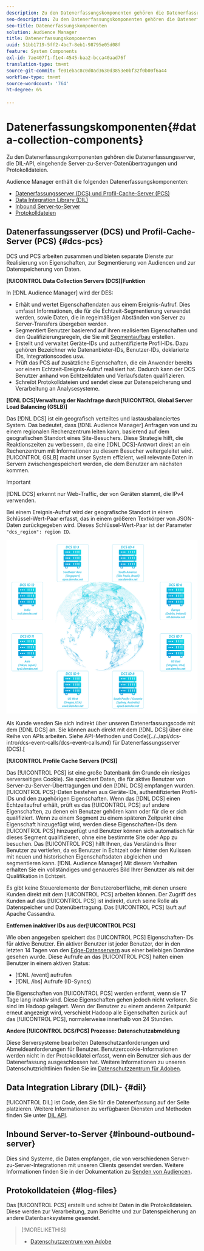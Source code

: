 ```yaml
---
description: Zu den Datenerfassungskomponenten gehören die Datenerfassungsserver, die DIL-API, eingehende Server-zu-Server-Datenübertragungen und Protokolldateien.
seo-description: Zu den Datenerfassungskomponenten gehören die Datenerfassungsserver, die DIL-API, eingehende Server-zu-Server-Datenübertragungen und Protokolldateien.
seo-title: Datenerfassungskomponenten
solution: Audience Manager
title: Datenerfassungskomponenten
uuid: 51bb1719-5ff2-4bc7-8eb1-98795e05d08f
feature: System Components
exl-id: 7ae407f1-f1e4-4545-baa2-bcca40aad76f
translation-type: tm+mt
source-git-commit: fe01ebac8c0d0ad3630d3853e0bf32f0b00f6a44
workflow-type: tm+mt
source-wordcount: '764'
ht-degree: 6%

---
```


# Datenerfassungskomponenten{#data-collection-components}

Zu den Datenerfassungskomponenten gehören die Datenerfassungsserver, die DIL-API, eingehende Server-zu-Server-Datenübertragungen und Protokolldateien.

<!-- 

c_compcollect.xml

 -->

Audience Manager enthält die folgenden Datenerfassungskomponenten:

* [Datenerfassungsserver (DCS) und Profil-Cache-Server (PCS)](../../reference/system-components/components-data-collection.md#dcs-pcs)
* [Data Integration Library (DIL)](../../reference/system-components/components-data-collection.md#dil)
* [Inbound Server-to-Server](../../reference/system-components/components-data-collection.md#inbound-outbound-server)
* [Protokolldateien](../../reference/system-components/components-data-collection.md#log-files)

## Datenerfassungsserver (DCS) und Profil-Cache-Server (PCS) {#dcs-pcs}

DCS und PCS arbeiten zusammen und bieten separate Dienste zur Realisierung von Eigenschaften, zur Segmentierung von Audiencen und zur Datenspeicherung von Daten.

**[!UICONTROL Data Collection Servers (DCS)]Funktion**

In [!DNL Audience Manager] wird der DES:

* Erhält und wertet Eigenschaftendaten aus einem Ereignis-Aufruf. Dies umfasst Informationen, die für die Echtzeit-Segmentierung verwendet werden, sowie Daten, die in regelmäßigen Abständen von Server zu Server-Transfers übergeben werden.
* Segmentiert Benutzer basierend auf ihren realisierten Eigenschaften und den Qualifizierungsregeln, die Sie mit [Segmentaufbau](../../features/segments/segment-builder.md) erstellen.
* Erstellt und verwaltet Geräte-IDs und authentifizierte Profil-IDs. Dazu gehören Bezeichner wie Datenanbieter-IDs, Benutzer-IDs, deklarierte IDs, Integrationscodes usw.
* Prüft das PCS auf zusätzliche Eigenschaften, die ein Anwender bereits vor einem Echtzeit-Ereignis-Aufruf realisiert hat. Dadurch kann der DCS Benutzer anhand von Echtzeitdaten und Verlaufsdaten qualifizieren.
* Schreibt Protokolldateien und sendet diese zur Datenspeicherung und Verarbeitung an Analysesysteme.

**[!DNL DCS]Verwaltung der Nachfrage durch[!UICONTROL Global Server Load Balancing (GSLB)]**

Das [!DNL DCS] ist ein geografisch verteiltes und lastausbalanciertes System. Das bedeutet, dass [!DNL Audience Manager] Anfragen von und zu einem regionalen Rechenzentrum leiten kann, basierend auf dem geografischen Standort eines Site-Besuchers. Diese Strategie hilft, die Reaktionszeiten zu verbessern, da eine [!DNL DCS]-Antwort direkt an ein Rechenzentrum mit Informationen zu diesem Besucher weitergeleitet wird. [!UICONTROL GSLB] macht unser System effizient, weil relevante Daten in Servern zwischengespeichert werden, die dem Benutzer am nächsten kommen.

>[!IMPORTANT]
>
>[!DNL DCS] erkennt nur Web-Traffic, der von Geräten stammt, die IPv4 verwenden.

Bei einem Ereignis-Aufruf wird der geografische Standort in einem Schlüssel-Wert-Paar erfasst, das in einem größeren Textkörper von JSON-Daten zurückgegeben wird. Dieses Schlüssel-Wert-Paar ist der Parameter `"dcs_region": region ID`.

![](assets/dcs-map.png)

Als Kunde wenden Sie sich indirekt über unseren Datenerfassungscode mit dem [!DNL DCS] an. Sie können auch direkt mit dem [!DNL DCS] über eine Reihe von APIs arbeiten. Siehe API-Methoden und Code](../../api/dcs-intro/dcs-event-calls/dcs-event-calls.md) für Datenerfassungsserver (DCS).[

**[!UICONTROL Profile Cache Servers (PCS)]**

Das [!UICONTROL PCS] ist eine große Datenbank (im Grunde ein riesiges serverseitiges Cookie). Sie speichert Daten, die für aktive Benutzer von Server-zu-Server-Übertragungen und den [!DNL DCS] empfangen wurden. [!UICONTROL PCS]-Daten bestehen aus Geräte-IDs, authentifizierten Profil-IDs und den zugehörigen Eigenschaften. Wenn das [!DNL DCS] einen Echtzeitaufruf erhält, prüft es das [!UICONTROL PCS] auf andere Eigenschaften, zu denen ein Benutzer gehören kann oder für die er sich qualifiziert. Wenn zu einem Segment zu einem späteren Zeitpunkt eine Eigenschaft hinzugefügt wird, werden diese Eigenschaften-IDs dem [!UICONTROL PCS] hinzugefügt und Benutzer können sich automatisch für dieses Segment qualifizieren, ohne eine bestimmte Site oder App zu besuchen. Das [!UICONTROL PCS] hilft Ihnen, das Verständnis Ihrer Benutzer zu vertiefen, da es Benutzer in Echtzeit oder hinter den Kulissen mit neuen und historischen Eigenschaftsdaten abgleichen und segmentieren kann. [!DNL Audience Manager] Mit diesem Verhalten erhalten Sie ein vollständiges und genaueres Bild Ihrer Benutzer als mit der Qualifikation in Echtzeit.

Es gibt keine Steuerelemente der Benutzeroberfläche, mit denen unsere Kunden direkt mit dem [!UICONTROL PCS] arbeiten können. Der Zugriff des Kunden auf das [!UICONTROL PCS] ist indirekt, durch seine Rolle als Datenspeicher und Datenübertragung. Das [!UICONTROL PCS] läuft auf Apache Cassandra.

**Entfernen inaktiver IDs aus der[!UICONTROL PCS]**

Wie oben angegeben speichert das [!UICONTROL PCS] Eigenschaften-IDs für aktive Benutzer. Ein aktiver Benutzer ist jeder Benutzer, der in den letzten 14 Tagen von den [Edge-Datenservern](../../reference/system-components/components-edge.md) aus einer beliebigen Domäne gesehen wurde. Diese Aufrufe an das [!UICONTROL PCS] halten einen Benutzer in einem aktiven Status:

* [!DNL /event] aufrufen
* [!DNL /ibs] Aufrufe (ID-Syncs)

<!-- 

Removed /dpm calls from the bulleted list. /dpm calls have been deprecated.

 -->

Die Eigenschaften von [!UICONTROL PCS] werden entfernt, wenn sie 17 Tage lang inaktiv sind. Diese Eigenschaften gehen jedoch nicht verloren. Sie sind im Hadoop gelagert. Wenn der Benutzer zu einem anderen Zeitpunkt erneut angezeigt wird, verschiebt Hadoop alle Eigenschaften zurück auf das [!UICONTROL PCS], normalerweise innerhalb von 24 Stunden.

**Andere  [!UICONTROL DCS/PCS] Prozesse: Datenschutzabmeldung**

Diese Serversysteme bearbeiten Datenschutzanforderungen und Abmeldeanforderungen für Benutzer. Benutzercookie-Informationen werden nicht in der Protokolldatei erfasst, wenn ein Benutzer sich aus der Datenerfassung ausgeschlossen hat. Weitere Informationen zu unseren Datenschutzrichtlinien finden Sie im [Datenschutzzentrum für Adoben](https://www.adobe.com/de/privacy/advertising-services.html).

## Data Integration Library (DIL)- {#dil}

[!UICONTROL DIL] ist Code, den Sie für die Datenerfassung auf der Seite platzieren. Weitere Informationen zu verfügbaren Diensten und Methoden finden Sie unter [DIL API](../../dil/dil-overview.md).

## Inbound Server-to-Server {#inbound-outbound-server}

Dies sind Systeme, die Daten empfangen, die von verschiedenen Server-zu-Server-Integrationen mit unseren Clients gesendet werden. Weitere Informationen finden Sie in der Dokumentation zu [Senden von Audiencen](/help/using/integration/sending-audience-data/real-time-data-integration/real-time-tech-specs.md).

## Protokolldateien {#log-files}

Das [!UICONTROL PCS] erstellt und schreibt Daten in die Protokolldateien. Diese werden zur Verarbeitung, zum Berichte und zur Datenspeicherung an andere Datenbanksysteme gesendet.

>[!MORELIKETHIS]
>
>* [Datenschutzzentrum von Adobe](https://www.adobe.com/de/privacy.html)


